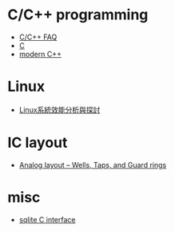 # C/C++ programming
- [C/C++ FAQ](https://hackmd.io/@Mclin/Cppfaq)
- [C](https://hackmd.io/@Mclin/BJaojybuq)
- [modern C++](https://hackmd.io/@Mclin/rkUkkQl3t)
# Linux
- [Linux系統效能分析與探討](https://ithelp.ithome.com.tw/articles/10100636)
# IC layout
- [Analog layout – Wells, Taps, and Guard rings](https://pulsic.com/analog-layout-wells-taps-and-guard-rings/)
# misc
- [sqlite C interface](https://hackmd.io/@Mclin/B150i1Wu9)

<!-- Hello, here is my notes. -->
<!-- # about me
- a software developer
- a product engineer 
- working in EDA (electronic design automation) industry
- have ever worked for in several product lines related to IC design tool including 
  - layout editor (Cadence Virtuoso)
  - layout verification (Cadence Pegasus PERC)
  - digital debugging (Synopsys Siloti HDL circuit analysis) -->
